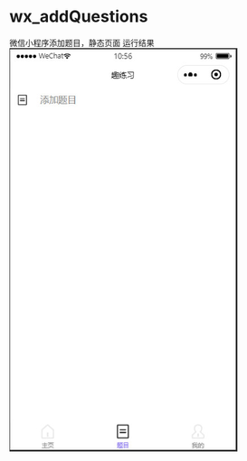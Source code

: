 # wx_addQuestions
微信小程序添加题目，静态页面
运行结果
![Image text](https://github.com/Carloin/wx_addQuestions/blob/master/runimages/1enter.jpg)

